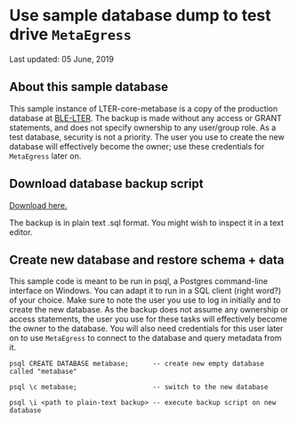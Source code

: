 Use sample database dump to test drive `MetaEgress`
===================================================

Last updated: 05 June, 2019

About this sample database
--------------------------

This sample instance of LTER-core-metabase is a copy of the production
database at [BLE-LTER](https://ble.lternet.edu). The backup is made
without any access or GRANT statements, and does not specify ownership
to any user/group role. As a test database, security is not a priority.
The user you use to create the new database will effectively become the
owner; use these credentials for `MetaEgress` later on.

Download database backup script
-------------------------------

[Download here.](../../sample_metabase/sample_metabase_dump.sql)

The backup is in plain text .sql format. You might wish to inspect it in
a text editor.

Create new database and restore schema + data
---------------------------------------------

This sample code is meant to be run in psql, a Postgres command-line
interface on Windows. You can adapt it to run in a SQL client (right
word?) of your choice. Make sure to note the user you use to log in
initially and to create the new database. As the backup does not assume
any ownership or access statements, the user you use for these tasks
will effectively become the owner to the database. You will also need
credentials for this user later on to use `MetaEgress` to connect to the
database and query metadata from it.

    psql CREATE DATABASE metabase;      -- create new empty database called "metabase"

    psql \c metabase;                   -- switch to the new database

    psql \i <path to plain-text backup> -- execute backup script on new database
